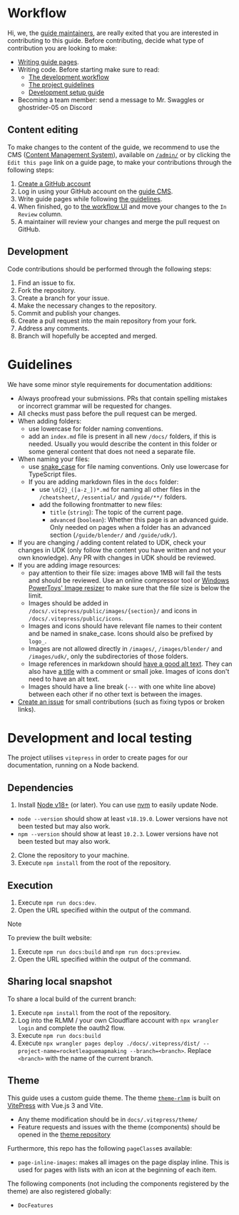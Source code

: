 # Workflow

Hi, we, the [guide maintainers](./README.md), are really exited that you are interested in contributing to this guide. Before contributing, decide what type of contribution you are looking to make:

- [Writing guide pages](#content-editing).
- Writing code. Before starting make sure to read:
  - [The development workflow](#development)
  - [The project guidelines](#guidelines)
  - [Development setup guide](#development-and-local-testing)
- Becoming a team member: send a message to Mr. Swaggles or ghostrider-05 on Discord

## Content editing

To make changes to the content of the guide, we recommend to use the CMS ([Content Management System](https://en.wikipedia.org/wiki/Content_management_system)), available on [`/admin/`](https://rocketleaguemapmaking.com/admin/) or by clicking the `Edit this page` link on a guide page, to make your contributions through the following steps:

1. [Create a GitHub account](https://github.com/join)
2. Log in using your GitHub account on the [guide CMS](https://rocketleaguemapmaking.com/admin/).
3. Write guide pages while following [the guidelines](#guidelines).
4. When finished, go to [the workflow UI](https://rocketleaguemapmaking.com/admin/#/workflow) and move your changes to the `In Review` column.
5. A maintainer will review your changes and merge the pull request on GitHub.

## Development

Code contributions should be performed through the following steps:

1. Find an issue to fix.
2. Fork the repository.
3. Create a branch for your issue.
4. Make the necessary changes to the repository.
5. Commit and publish your changes.
6. Create a pull request into the main repository from your fork.
7. Address any comments.
8. Branch will hopefully be accepted and merged.

# Guidelines

We have some minor style requirements for documentation additions:

- Always proofread your submissions. PRs that contain spelling mistakes or incorrect grammar will be requested for changes.
- All checks must pass before the pull request can be merged.
- When adding folders:
  - use lowercase for folder naming conventions.
  - add an `index.md` file is present in all new `/docs/` folders, if this is needed. Usually you would describe the content in this folder or some general content that does not need a separate file.
- When naming your files:
  - use [snake_case](https://en.wikipedia.org/wiki/Snake_case) for file naming conventions. Only use lowercase for TypeScript files.
  - If you are adding markdown files in the `docs` folder:
    - use `\d{2}_([a-z_])*.md` for naming all other files in the `/cheatsheet/`, `/essential/` and `/guide/**/` folders.
    - add the following frontmatter to new files:
      - `title` (`string`): The topic of the current page.
      - `advanced` (`boolean`): Whether this page is an advanced guide. Only needed on pages when a folder has an advanced section (`/guide/blender/` and `/guide/udk/`).
- If you are changing / adding content related to UDK, check your changes in UDK (only follow the content you have written and not your own knowledge). Any PR with changes in UDK should be reviewed.
- If you are adding image resources:
  - pay attention to their file size: images above 1MB will fail the tests and should be reviewed. Use an online compressor tool or [Windows PowerToys' Image resizer](https://learn.microsoft.com/en-us/windows/powertoys/image-resizer) to make sure that the file size is below the limit.
  - Images should be added in `/docs/.vitepress/public/images/{section}/` and icons in `/docs/.vitepress/public/icons`.
  - Images and icons should have relevant file names to their content and be named in snake_case. Icons should also be prefixed by `logo_`.
  - Images are not allowed directly in `/images/`, `/images/blender/` and `/images/udk/`, only the subdirectories of those folders.
  - Image references in markdown should [have a good alt text](https://supercooldesign.co.uk/blog/how-to-write-good-alt-text). They can also have [a title](https://www.markdownguide.org/basic-syntax/#images-1) with a comment or small joke. Images of icons don't need to have an alt text.
  - Images should have a line break (`---` with one white line above) between each other if no other text is between the images.
- [Create an issue](https://github.com/rocketleaguemapmaking/RL-docs/issues/new/choose) for small contributions (such as fixing typos or broken links).

# Development and local testing

The project utilises `vitepress` in order to create pages for our documentation, running on a Node backend.

## Dependencies

1. Install [Node v18+](https://docs.npmjs.com/downloading-and-installing-node-js-and-npm) (or later). You can use [nvm](https://github.com/nvm-sh/nvm) to easily update Node.

- `node --version` should show at least `v18.19.0`. Lower versions have not been tested but may also work.
- `npm --version` should show at least `10.2.3`. Lower versions have not been tested but may also work.

2. Clone the repository to your machine.
3. Execute `npm install` from the root of the repository.

## Execution

1. Execute `npm run docs:dev`.
2. Open the URL specified within the output of the command.

> [!NOTE]
> To preview the built website:
>
> 1. Execute `npm run docs:build` and `npm run docs:preview`.
> 2. Open the URL specified within the output of the command.

## Sharing local snapshot

To share a local build of the current branch:

1. Execute `npm install` from the root of the repository.
2. Log into the RLMM / your own Cloudflare account with `npx wrangler login` and complete the oauth2 flow.
3. Execute `npm run docs:build`
4. Execute `npx wrangler pages deploy ./docs/.vitepress/dist/ --project-name=rocketleaguemapmaking --branch=<branch>`.
Replace `<branch>` with the name of the current branch.

## Theme

This guide uses a custom guide theme. The theme [`theme-rlmm`](https://theme-rlmm.pages.dev) is built on [VitePress](https://vitepress.dev) with Vue.js 3 and Vite.

- Any theme modification should be in `docs/.vitepress/theme/`
- Feature requests and issues with the theme (components) should be opened in the [theme repository](https://github.com/rocketleaguemapmaking/theme-rlmm)

Furthermore, this repo has the following `pageClass`es available:

- `page-inline-images`: makes all images on the page display inline. This is used for pages with lists with an icon at the beginning of each item.

The following components (not including the components registered by the theme) are also registered globally:

- `DocFeatures`
